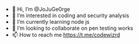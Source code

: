 - 👋 Hi, I’m @JoJuGe0rge
- 👀 I’m interested in coding and security analysis
- 🌱 I’m currently learning node js
- 💞️ I’m looking to collaborate on pen testing works
- 📫 How to reach me https://t.me/codewizrd

<!---
JoJuGe0rge/JoJuGe0rge is a ✨ special ✨ repository because its `README.md` (this file) appears on your GitHub profile.
You can click the Preview link to take a look at your changes.
--->
